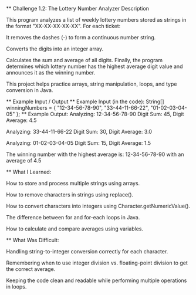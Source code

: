 ** Challenge 1.2: The Lottery Number Analyzer
 Description

This program analyzes a list of weekly lottery numbers stored as strings in the format "XX-XX-XX-XX-XX".
For each ticket:

It removes the dashes (-) to form a continuous number string.

Converts the digits into an integer array.

Calculates the sum and average of all digits.
Finally, the program determines which lottery number has the highest average digit value and announces it as the winning number.

This project helps practice arrays, string manipulation, loops, and type conversion in Java.

** Example Input / Output
** Example Input (in the code):
String[] winningNumbers = {
    "12-34-56-78-90",
    "33-44-11-66-22",
    "01-02-03-04-05"
};
** Example Output:
Analyzing: 12-34-56-78-90
Digit Sum: 45, Digit Average: 4.5

Analyzing: 33-44-11-66-22
Digit Sum: 30, Digit Average: 3.0

Analyzing: 01-02-03-04-05
Digit Sum: 15, Digit Average: 1.5

The winning number with the highest average is: 12-34-56-78-90 with an average of 4.5

** What I Learned:

How to store and process multiple strings using arrays.

How to remove characters in strings using replace().

How to convert characters into integers using Character.getNumericValue().

The difference between for and for-each loops in Java.

How to calculate and compare averages using variables.

**  What Was Difficult:

Handling string-to-integer conversion correctly for each character.

Remembering when to use integer division vs. floating-point division to get the correct average.

Keeping the code clean and readable while performing multiple operations in loops.
